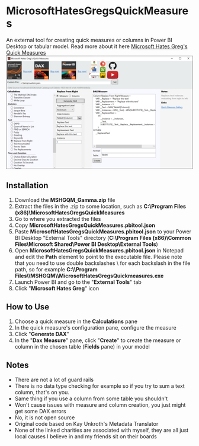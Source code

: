 # MicrosoftHatesGregsQuickMeasures
An external tool for creating quick measures or columns in Power BI Desktop or tabular model. Read more about it here <a href="https://www.linkedin.com/pulse/microsoft-hates-gregs-quick-measures-greg-deckler-microsoft-mvp-/">Microsoft Hates Greg's Quick Measures</a>
<img src="MSHGQM_Gamma.png" />
## Installation
1. Download the <strong>MSHGQM_Gamma.zip</strong> file
2. Extract the files in the .zip to some location, such as <strong>C:\Program Files (x86)\MicrosoftHatesGregsQuickMeasures</strong>
3. Go to where you extracted the files
4. Copy <strong>MicrosoftHatesGregsQuickMeasures.pbitool.json</strong>
5. Paste <strong>MicrosoftHatesGregsQuickMeasures.pbitool.json</strong> to your Power BI Desktop "External Tools" directory (<strong>C:\Program Files (x86)\Common Files\Microsoft Shared\Power BI Desktop\External Tools</strong>)
6. Open <strong>MicrosoftHatesGregsQuickMeasures.pbitool.json</strong> in Notepad and edit the <strong>Path</strong> element to point to the executable file. Please note that you need to use double backslashes \\ for each backslash in the file path, so for example <strong>C:\\\\Program Files\\\\MSHGQM\\\\MicrosoftHatesGregsQuickmeasures.exe</strong>
7. Launch Power BI and go to the "<strong>External Tools</strong>" tab
8. Click "<strong>Microsoft Hates Greg</strong>" icon

## How to Use
1. Choose a quick measure in the <strong>Calculations</strong> pane
2. In the quick measure's configuration pane, configure the measure
3. Click "<strong>Generate DAX</strong>"
4. In the "<strong>Dax Measure</strong>" pane, click "<strong>Create</strong>" to create the measure or column in the chosen table (<strong>Fields</strong> pane) in your model

## Notes
- There are not a lot of guard rails
- There is no data type checking for example so if you try to sum a text column, that's on you. 
- Same thing if you use a column from some table you shouldn't
- Won't cause issues with measure and column creation, you just might get some DAX errors
- No, it is not open source
- Original code based on Kay Unkroth's Metadata Translator
- None of the linked charities are associated with myself, they are all just local causes I believe in and my friends sit on their boards

